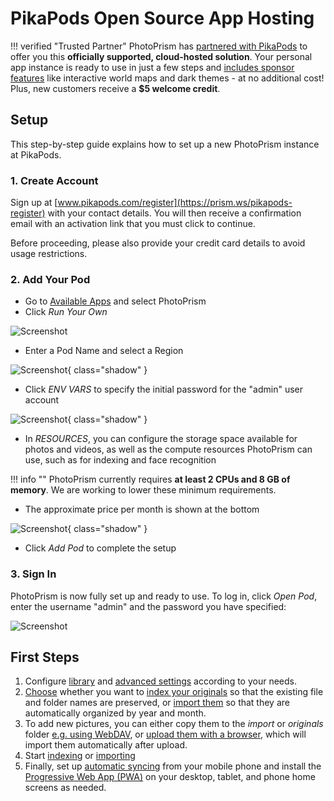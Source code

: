 # **PikaPods** Open Source App Hosting

!!! verified "Trusted Partner"
    PhotoPrism has [partnered with PikaPods](https://prism.ws/pikapods-com) to offer you this **officially supported, cloud-hosted solution**. Your personal app instance is ready to use in just a few steps and [includes sponsor features](https://photoprism.app/membership) like interactive world maps and dark themes - at no additional cost! Plus, new customers receive a **$5 welcome credit**.

## Setup

This step-by-step guide explains how to set up a new PhotoPrism instance at PikaPods.

### 1. Create Account

Sign up at [www.pikapods.com/register](https://prism.ws/pikapods-register) with your contact details.
You will then receive a confirmation email with an activation link that you must click to continue.

Before proceeding, please also provide your credit card details to avoid usage restrictions.

### 2. Add Your Pod

- Go to [Available Apps](https://prism.ws/pikapods-apps) and select PhotoPrism 
- Click *Run Your Own*

![Screenshot](img/pikapods-appstore.png)

- Enter a Pod Name and select a Region

![Screenshot](img/pikapods-step-1.png){ class="shadow" }

- Click *ENV VARS* to specify the initial password for the "admin" user account

![Screenshot](img/pikapods-step-2.png){ class="shadow" }

- In *RESOURCES*, you can configure the storage space available for photos and videos, as well as the compute resources PhotoPrism can use, such as for indexing and face recognition

!!! info ""
    PhotoPrism currently requires **at least 2 CPUs and 8 GB of memory**. We are working to lower these minimum requirements.

- The approximate price per month is shown at the bottom

![Screenshot](img/pikapods-step-3.png){ class="shadow" }

- Click *Add Pod* to complete the setup

### 3. Sign In

PhotoPrism is now fully set up and ready to use. To log in, click *Open Pod*, enter the username "admin" and the password you have specified:

![Screenshot](img/pikapods-overview.png)

## First Steps
1. Configure [library](../../user-guide/settings/library.md) and [advanced settings](../../user-guide/settings/advanced.md) according to your needs.
2. [Choose](../../user-guide/library/index.md) whether you want to [index your originals](../../user-guide/library/originals.md) so that the existing file and folder names are preserved, or [import them](../../user-guide/library/import.md) so that they are automatically organized by year and month.
3. To add new pictures, you can either copy them to the *import* or *originals* folder [e.g. using WebDAV](../../user-guide/sync/webdav.md), or [upload them with a browser](../../user-guide/library/upload.md), which will import them automatically after upload.
4. Start [indexing](../../user-guide/library/originals.md) or [importing](../../user-guide/library/import.md)
5. Finally, set up [automatic syncing](../../user-guide/sync/mobile-devices.md) from your mobile phone and install the [Progressive Web App (PWA)](../../user-guide/pwa.md) on your desktop, tablet, and phone home screens as needed.

